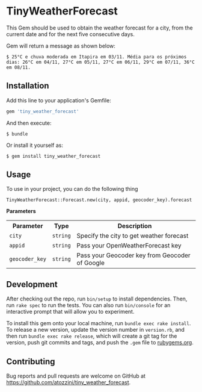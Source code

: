 # TinyWeatherForecast

This Gem should be used to obtain the weather forecast for a city, from the current date and for the next five consecutive days.

Gem will return a message as shown below:

    $ 25°C e chuva moderada em Itapira em 03/11. Média para os próximos dias: 26°C em 04/11, 27°C em 05/11, 27°C em 06/11, 29°C em 07/11, 36°C em 08/11.

## Installation

Add this line to your application's Gemfile:

```ruby
gem 'tiny_weather_forecast'
```

And then execute:

    $ bundle

Or install it yourself as:

    $ gem install tiny_weather_forecast

## Usage

To use in your project, you can do the following thing


`TinyWeatherForecast::Forecast.new(city, appid, geocoder_key).forecast`

**Parameters**

<table>
  <tr>
    <th>Parameter</th>
    <th>Type</th>
    <th>Description</th>
  </tr>
  <tr>
    <td><code>city</code></td>
    <td><code>string</code></td>
    <td>Specify the city to get weather forecast</td>
  </tr>
  <tr>
    <td><code>appid</code></td>
    <td><code>string</code></td>
    <td>Pass your OpenWeatherForecast key</td>
  </tr>
  <tr>
    <td><code>geocoder_key</code></td>
    <td><code>string</code></td>
    <td>Pass your Geocoder key from Geocoder of Google</td>
  </tr>
</table>

## Development

After checking out the repo, run `bin/setup` to install dependencies. Then, run `rake spec` to run the tests. You can also run `bin/console` for an interactive prompt that will allow you to experiment.

To install this gem onto your local machine, run `bundle exec rake install`. To release a new version, update the version number in `version.rb`, and then run `bundle exec rake release`, which will create a git tag for the version, push git commits and tags, and push the `.gem` file to [rubygems.org](https://rubygems.org).

## Contributing

Bug reports and pull requests are welcome on GitHub at https://github.com/atozzini/tiny_weather_forecast.
